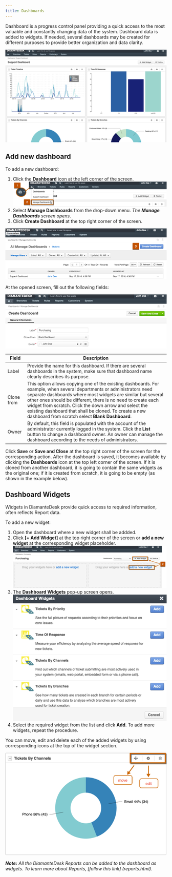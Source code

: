 ```yaml
---
title: Dashboards
---
```


Dashboard is a progress control panel providing a quick access to the most valuable and constantly changing data of the system. Dashboard data is added to widgets. If needed, several dashboards may be created for different purposes to provide better organization and data clarity.

![Dashboard](img/dashboard_example.png)

## Add new dashboard

To add a new dashboard:

1. Click the **Dashboard** icon at the left corner of the screen.
![Dashboard](img/dashboard1.png)
2. Select **Manage Dashboards** from the drop-down menu. 
_The **Manage Dashboards** screen opens_.
3. Click **Create Dashboard** at the top right corner of the screen.

![Dashboard](img/create_dashboard1.png)

At the opened screen, fill out the following fields:

![Dashboard](img/create_dashboard2.png)

Field | Description
------------- | -------------
Label  | Provide the name for this dashboard. If there are several dashboards in the system, make sure that dashboard name clearly describes its purpose.
Clone from  | This option allows copying one of the existing dashboards. For example, when several departments or administrators need separate dashboards where most widgets are similar but several other ones should be different, there is no need to create each widget from scratch. Click the down arrow and select the existing dashboard that shall be cloned. To create a new dashboard from scratch select **Blank Dashboard**. 
Owner | By default, this field is populated with the account of the administrator currently logged in the system. Click the **List** button to change a dashboard owner. An owner can manage the dashboard according to the needs of administrators. 

Click **Save** or **Save and Close** at the top right corner of the screen for the corresponding action. After the dashboard is saved, it becomes available by clicking the **Dashboards** icon at the top left corner of the screen. If it is cloned from another dashboard, it is going to contain the same widgets as the original one; if it is created from scratch, it is going to be empty (as shown in the example below).  


## Dashboard Widgets

Widgets in DiamanteDesk provide quick access to required information, often reflects Report data. 

To add a new widget:

1. Open the dashboard where a new widget shall be addded.
2. Click **[+ Add Widget]** at the top right corner of the screen or **add a new widget** at the corresponding widget placeholder. 
![Reports](img/widgets_add.png)
3. The **Dashboard Widgets** pop-up screen opens.
![Reports](img/dashboard_widgets.png)
4. Select the required widget from the list and click **Add**. To add more widgets, repeat the procedure.

You can move, edit and delete each of the added widgets by using corresponding icons at the top of the widget section.

![Reports](img/move_edit_delete.png)

_**Note:** All the DiamanteDesk Reports can be added to the dashboard as widgets. To learn more about Reports, [follow this link] (reports.html)._